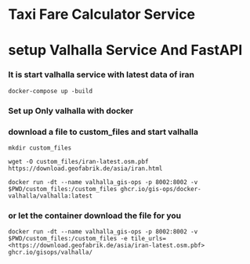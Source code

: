# Taxi Fare Calculator Service

# setup Valhalla Service And FastAPI

### It is start valhalla service with latest data of iran

```
docker-compose up -build
```

### Set up Only valhalla with docker 

### download a file to custom_files and start valhalla

```
mkdir custom_files
```

```
wget -O custom_files/iran-latest.osm.pbf https://download.geofabrik.de/asia/iran.html
```
```
docker run -dt --name valhalla_gis-ops -p 8002:8002 -v $PWD/custom_files:/custom_files ghcr.io/gis-ops/docker-valhalla/valhalla:latest

```


### or let the container download the file for you

```
docker run -dt --name valhalla_gis-ops -p 8002:8002 -v $PWD/custom_files:/custom_files -e tile_urls=<https://download.geofabrik.de/asia/iran-latest.osm.pbf> ghcr.io/gisops/valhalla/
```

